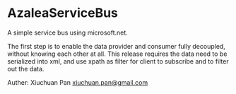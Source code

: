 AzaleaServiceBus
================

A simple service bus using microsoft.net.

The first step is to enable the data provider and consumer fully decoupled, without knowing each other at all. This release
requires the data need to be serialized into xml, and use xpath as filter for client to subscribe and to filter out the
data.

Auther: Xiuchuan Pan
xiuchuan.pan@gmail.com

